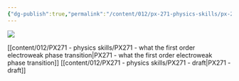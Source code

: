 ```yaml
---
{"dg-publish":true,"permalink":"/content/012/px-271-physics-skills/px-271-0-physics-skills/","created":"2024-10-16T16:16:46.749+01:00","updated":"2024-11-27T22:26:51.359+00:00"}
---
```


<img src = "https://i.pinimg.com/originals/b1/5b/d5/b15bd596014d9d9310e59b07b85da550.gif" class = "banner">

[[content/012/PX271 - physics skills/PX271 - what the first order electroweak phase transition\|PX271 - what the first order electroweak phase transition]]
[[content/012/PX271 - physics skills/PX271 - draft\|PX271 - draft]]

